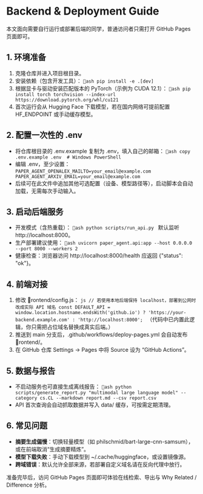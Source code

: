 ﻿# Backend & Deployment Guide

本文面向需要自行运行或部署后端的同学，普通访问者只需打开 GitHub Pages 页面即可。

## 1. 环境准备
1. 克隆仓库并进入项目根目录。
2. 安装依赖（包含开发工具）：
   `ash
   pip install -e .[dev]
   `
3. 根据显卡与驱动安装匹配版本的 PyTorch（示例为 CUDA 12.1）：
   `ash
   pip install torch torchvision --index-url https://download.pytorch.org/whl/cu121
   `
4. 首次运行会从 Hugging Face 下载模型，若在国内网络可提前配置 HF_ENDPOINT 或手动缓存模型。

## 2. 配置一次性的 .env
- 将仓库根目录的 .env.example 复制为 .env，填入自己的邮箱：
  `ash
  copy .env.example .env  # Windows PowerShell
  `
- 编辑 .env，至少设置：
  `
  PAPER_AGENT_OPENALEX_MAILTO=your_email@example.com
  PAPER_AGENT_ARXIV_EMAIL=your_email@example.com
  `
- 后续可在此文件中追加其他可选配置（设备、模型路径等），启动脚本会自动加载，无需每次手动输入。

## 3. 启动后端服务
- 开发模式（含热重载）：
  `ash
  python scripts/run_api.py
  `
  默认监听 http://localhost:8000。
- 生产部署建议使用：
  `ash
  uvicorn paper_agent.api:app --host 0.0.0.0 --port 8000 --workers 2
  `
- 健康检查：浏览器访问 http://localhost:8000/health 应返回 {"status": "ok"}。

## 4. 前端对接
1. 修改 rontend/config.js：
   `js
   // 若使用本地后端保持 localhost，部署到公网时改成实际 API 域名
   const DEFAULT_API = window.location.hostname.endsWith('github.io')
     ? 'https://your-backend.example.com'
     : 'http://localhost:8000';
   `
   （代码中已内置此逻辑，你只需把占位域名替换成真实后端。）
2. 推送到 main 分支后，.github/workflows/deploy-pages.yml 会自动发布 rontend/。
3. 在 GitHub 仓库 Settings → Pages 中将 Source 设为 “GitHub Actions”。

## 5. 数据与报告
- 不启动服务也可直接生成离线报告：
  `ash
  python scripts/generate_report.py "multimodal large language model" --category cs.CL --markdown report.md --csv report.csv
  `
- API 首次查询会自动抓取数据并写入 data/ 缓存，可按需定期清理。

## 6. 常见问题
- **摘要生成偏慢**：切换轻量模型（如 philschmid/bart-large-cnn-samsum），或在前端取消“生成摘要精炼”。
- **模型下载失败**：手动下载模型到 ~/.cache/huggingface，或设置镜像源。
- **跨域错误**：默认允许全部来源，若部署自定义域名请在反向代理中放行。

准备完毕后，访问 GitHub Pages 页面即可体验在线检索、导出与 Why Related / Difference 分析。
